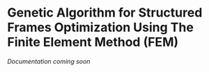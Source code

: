 # Genetic Algorithm for Structured Frames Optimization Using The Finite Element Method (FEM)

_Documentation coming soon_
